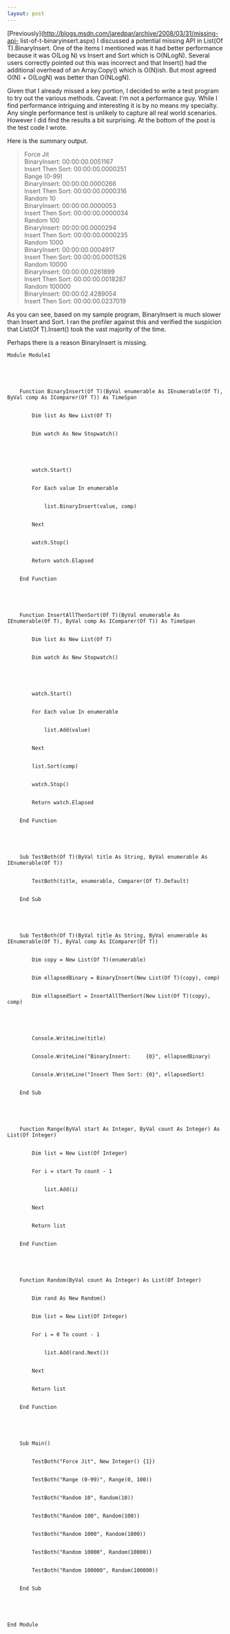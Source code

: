 ```yaml
---
layout: post
---
```

[Previously](http://blogs.msdn.com/jaredpar/archive/2008/03/31/missing-api-
list-of-t-binaryinsert.aspx) I discussed a potential missing API in List(Of
T).BinaryInsert.  One of the items I mentioned was it had better performance
because it was O(Log N) vs Insert and Sort which is O(NLogN).  Several users
correctly pointed out this was incorrect and that Insert() had the additional
overhead of an Array.Copy() which is O(N)ish.  But most agreed O(N) + O(LogN)
was better than O(NLogN).

Given that I already missed a key portion, I decided to write a test program
to try out the various methods.  Caveat: I'm not a performance guy.  While I
find performance intriguing and interesting it is by no means my specialty.
Any single performance test is unlikely to capture all real world scenarios.
However I did find the results a bit surprising.  At the bottom of the post is
the test code I wrote.

Here is the summary output.

> Force Jit  
BinaryInsert:     00:00:00.0051167  
Insert Then Sort: 00:00:00.0000251  
Range (0-99)  
BinaryInsert:     00:00:00.0000266  
Insert Then Sort: 00:00:00.0000316  
Random 10  
BinaryInsert:     00:00:00.0000053  
Insert Then Sort: 00:00:00.0000034  
Random 100  
BinaryInsert:     00:00:00.0000294  
Insert Then Sort: 00:00:00.0000235  
Random 1000  
BinaryInsert:     00:00:00.0004917  
Insert Then Sort: 00:00:00.0001526  
Random 10000  
BinaryInsert:     00:00:00.0261899  
Insert Then Sort: 00:00:00.0018287  
Random 100000  
BinaryInsert:     00:00:02.4289054  
Insert Then Sort: 00:00:00.0237019

As you can see, based on my sample program, BinaryInsert is much slower than
Insert and Sort.  I ran the profiler against this and verified the suspicion
that List(Of T).Insert() took the vast majority of the time.

Perhaps there is a reason BinaryInsert is missing.

    
    
    Module Module1


    


        Function BinaryInsert(Of T)(ByVal enumerable As IEnumerable(Of T), ByVal comp As IComparer(Of T)) As TimeSpan


            Dim list As New List(Of T)


            Dim watch As New Stopwatch()


    


            watch.Start()


            For Each value In enumerable


                list.BinaryInsert(value, comp)


            Next


            watch.Stop()


            Return watch.Elapsed


        End Function


    


        Function InsertAllThenSort(Of T)(ByVal enumerable As IEnumerable(Of T), ByVal comp As IComparer(Of T)) As TimeSpan


            Dim list As New List(Of T)


            Dim watch As New Stopwatch()


    


            watch.Start()


            For Each value In enumerable


                list.Add(value)


            Next


            list.Sort(comp)


            watch.Stop()


            Return watch.Elapsed


        End Function


    


        Sub TestBoth(Of T)(ByVal title As String, ByVal enumerable As IEnumerable(Of T))


            TestBoth(title, enumerable, Comparer(Of T).Default)


        End Sub


    


        Sub TestBoth(Of T)(ByVal title As String, ByVal enumerable As IEnumerable(Of T), ByVal comp As IComparer(Of T))


            Dim copy = New List(Of T)(enumerable)


            Dim ellapsedBinary = BinaryInsert(New List(Of T)(copy), comp)


            Dim ellapsedSort = InsertAllThenSort(New List(Of T)(copy), comp)


    


            Console.WriteLine(title)


            Console.WriteLine("BinaryInsert:     {0}", ellapsedBinary)


            Console.WriteLine("Insert Then Sort: {0}", ellapsedSort)


        End Sub


    


        Function Range(ByVal start As Integer, ByVal count As Integer) As List(Of Integer)


            Dim list = New List(Of Integer)


            For i = start To count - 1


                list.Add(i)


            Next


            Return list


        End Function


    


        Function Random(ByVal count As Integer) As List(Of Integer)


            Dim rand As New Random()


            Dim list = New List(Of Integer)


            For i = 0 To count - 1


                list.Add(rand.Next())


            Next


            Return list


        End Function


    


        Sub Main()


            TestBoth("Force Jit", New Integer() {1})


            TestBoth("Range (0-99)", Range(0, 100))


            TestBoth("Random 10", Random(10))


            TestBoth("Random 100", Random(100))


            TestBoth("Random 1000", Random(1000))


            TestBoth("Random 10000", Random(10000))


            TestBoth("Random 100000", Random(100000))


        End Sub


    


    End Module

